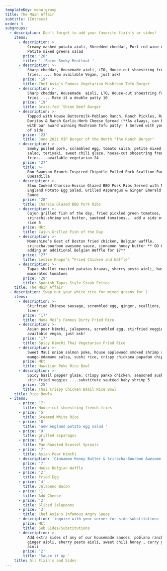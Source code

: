 ```yaml
---
templateKey: menu-group
title: The Main Affair
subtitle: (Entrees)
order: 5
subgroups:
  - description: Don’t forget to add your favorite fixin’s or sides!
    items:
      - description: >
          Creamy mashed potato aioli, Shredded cheddar, Port red wine demiglace,
          Petite mixed greens salad
        price: '28'
        title: '''Shine Smoky Meatloaf '
      - description: >-
          Sharp cheddar, Housemade aioli, LTO, House-cut shoestring french
          fries...... Now available Vegan, just ask!
        price: '19'
        title: Chef Asia’s Famous Vegetarian Mushroom Tofu Burger
      - description: >-
          Sharp cheddar, Housemade  aioli, LTO, House-cut shoestring french
          fries .... Make it a double patty 10 
        price: '19'
        title: Grass-fed ’Shine Beef Burger
      - description: >-
          Topped with House Buttermilk-Poblano Ranch, Ranch Pickles, Ranch
          Doritos & Ranch Garlic-Herb Cheese Spread (**As always, can be made
          with our award winning Mushroom Tofu patty! ) Served with your choice
          of side.
        price: '23'
        title: June 2021 VIP Burger of the Month "The Ranch Burger"
      - description: >-
          Smoky pulled pork, scrambled egg, tomato salsa, petite mixed greens
          salad, teriyaki, sweet chili glaze, house-cut shoestring french
          fries... available vegetarian 24
        price: '27'
        title: >-
          Ron Swanson Brunch-Inspired Chipotle Pulled Pork Scallion Pancake
          Quesadilla
      - description: >-
          Slow Cooked Charsiu-Hoisin Glazed BBQ Pork Ribs Served with New
          England Potato Egg Salad, Grilled Asparagus & Ginger Emerald Jade
          Sauce 
        price: '28'
        title: Charsiu Glazed BBQ Pork Ribs
      - description: >-
          Cajun grilled fish of the day, fried pickled green tomatoes,
          srirachi-shrimp uni butter, sauteed tomatoes... add a side of white
          rice 5 
        price: Mkt
        title: Cajun Grilled Fish of the Day
      - description: >-
          Moonshine’s Best of Boston fried chicken, Belgian waffle,
          sriracha-bourbon awesome sauce, cinnamon honey butter ** GO GRANDE by
          adding an additional Belgian Waffle for $7**
        price: '27'
        title: Leslie Knope’s “Fried Chicken and Waffle”
      - description: >-
          Tapas shallot roasted patatas bravas, sherry pesto aioli, basil
          macerated tomatoes
        price: '28'
        title: Spanish Tapas Style Steak Frites
    title: The Main Affair
  - description: Swap out your white rice for mixed greens for 2
    items:
      - description: >-
          Stirfried Chinese sausage, scrambled egg, ginger, scallions, duck
          liver
        price: '17'
        title: Mama Mei’s Famous Dirty Fried Rice
      - description: >-
          Asian pear kimchi, jalapenos, scrambled egg, stirfried veggies...
          available vegan, just ask! 
        price: '17'
        title: Spicy Kimchi Thai Vegetarian Fried Rice
      - description: >-
          Sweet Maui onion salmon poke, house applewood smoked shrimp salad,
          mango-edamame salsa, sushi rice, crispy chickpea papadum chips
        price: Mkt
        title: Hawaiian Poke Rice Bowl
      - description: >-
          Spicy basil pepper glaze, crispy panko chicken, seasoned sushi rice,
          stir-fried veggies ....substitute sautéed baby shrimp 5  
        price: '25'
        title: Thai Crispy Chicken Basil Rice Bowl
    title: Rice Bowls
  - items:
      - price: '7'
        title: House-cut shoestring french fries
      - price: '5'
        title: Steamed White Rice
      - price: '8'
        title: 'new england potato egg salad '
      - price: '9'
        title: grilled asparagus
      - price: '9'
        title: Pan-Roasted Brussel Sprouts
      - price: '7'
        title: Asian Pear Kimchi
      - description: 'Cinnamon Honey Butter & Sriracha-Bourbon Awesome Sauce '
        price: '7'
        title: House Belgian Waffle
      - price: '2'
        title: Fried Egg
      - price: '4'
        title: Jalapeno Bacon
      - price: '1'
        title: Add Cheese
      - price: '2'
        title: Sliced Jalapenos
      - price: '3'
        title: Chef Asia's Infamous Angry Sauce
      - description: 'inquire with your server for side substitutions '
        price: Mkt
        title: Sub Sides/Substitutions
      - description: >-
          Add extra sides of any of our housemade sauces: poblano ranch, candied
          ginger aioli, sherry pesto aioli, sweet chili honey , curry goddess
          aioli
        price: '2'
        title: 'Sauce it up '
    title: All Fixin’s and Sides
---
```


